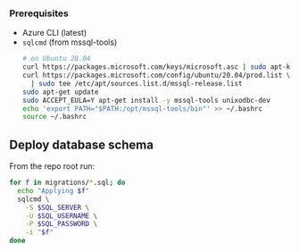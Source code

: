 ### Prerequisites

- Azure CLI (latest)  
- `sqlcmd` (from mssql-tools)  
  ```bash
  # on Ubuntu 20.04
  curl https://packages.microsoft.com/keys/microsoft.asc | sudo apt-key add -
  curl https://packages.microsoft.com/config/ubuntu/20.04/prod.list \
    | sudo tee /etc/apt/sources.list.d/mssql-release.list
  sudo apt-get update
  sudo ACCEPT_EULA=Y apt-get install -y mssql-tools unixodbc-dev
  echo 'export PATH="$PATH:/opt/mssql-tools/bin"' >> ~/.bashrc
  source ~/.bashrc
  ```

## Deploy database schema

From the repo root run:

```bash
for f in migrations/*.sql; do
  echo "Applying $f"
  sqlcmd \
    -S $SQL_SERVER \
    -U $SQL_USERNAME \
    -P $SQL_PASSWORD \
    -i "$f"
done
